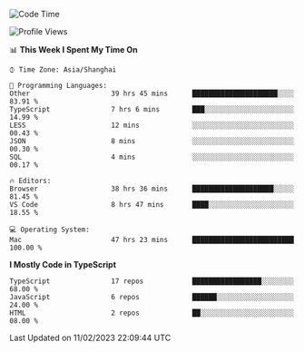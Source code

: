<!--START_SECTION:waka-->
![Code Time](http://img.shields.io/badge/Code%20Time-3%2C772%20hrs%2058%20mins-blue)

![Profile Views](http://img.shields.io/badge/Profile%20Views-1-blue)

📊 **This Week I Spent My Time On** 

```text
⌚︎ Time Zone: Asia/Shanghai

💬 Programming Languages: 
Other                    39 hrs 45 mins      █████████████████████░░░░   83.91 % 
TypeScript               7 hrs 6 mins        ███░░░░░░░░░░░░░░░░░░░░░░   14.99 % 
LESS                     12 mins             ░░░░░░░░░░░░░░░░░░░░░░░░░   00.43 % 
JSON                     8 mins              ░░░░░░░░░░░░░░░░░░░░░░░░░   00.30 % 
SQL                      4 mins              ░░░░░░░░░░░░░░░░░░░░░░░░░   00.17 % 

🔥 Editors: 
Browser                  38 hrs 36 mins      ████████████████████░░░░░   81.45 % 
VS Code                  8 hrs 47 mins       ████░░░░░░░░░░░░░░░░░░░░░   18.55 % 

💻 Operating System: 
Mac                      47 hrs 23 mins      █████████████████████████   100.00 % 

```

**I Mostly Code in TypeScript** 

```text
TypeScript               17 repos            █████████████████░░░░░░░░   68.00 % 
JavaScript               6 repos             ██████░░░░░░░░░░░░░░░░░░░   24.00 % 
HTML                     2 repos             ██░░░░░░░░░░░░░░░░░░░░░░░   08.00 % 

```



 Last Updated on 11/02/2023 22:09:44 UTC
<!--END_SECTION:waka-->
